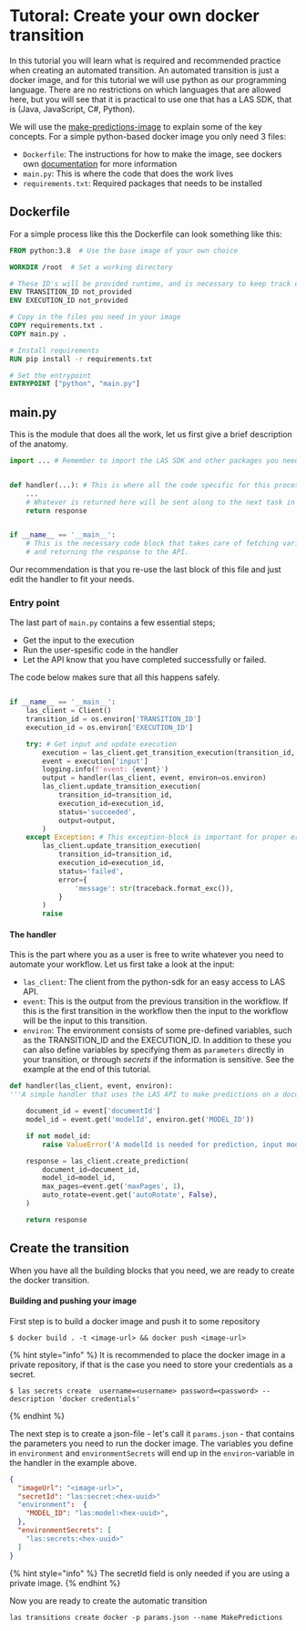 # Tutoral: Create your own docker transition 

In this tutorial you will learn what is required and recommended practice when 
creating an automated transition. An automated transition is just a docker image, 
and for this tutorial we will use python as our programming language.
There are no restrictions on which languages that are allowed here, but you will 
see that it is practical to use one that has a LAS SDK, that is (Java, JavaScript, C#, Python).

We will use the [make-predictions-image](https://github.com/LucidtechAI/las-docs/blob/master/docker-image-samples/make-predictions/main.py)
to explain some of the key concepts. For a simple python-based docker image you only need 3 files:
 - `Dockerfile`: The instructions for how to make the image, 
 see dockers own [documentation](https://docs.docker.com/develop/develop-images/dockerfile_best-practices/) for more information
 -  `main.py`:  This is where the code that does the work lives
 - `requirements.txt`: Required packages that needs to be installed

## Dockerfile
For a simple process like this the Dockerfile can look something like this:
```dockerfile 
FROM python:3.8  # Use the base image of your own choice

WORKDIR /root  # Set a working directory

# These ID's will be provided runtime, and is necessary to keep track of which execution is being processed
ENV TRANSITION_ID not_provided
ENV EXECUTION_ID not_provided

# Copy in the files you need in your image
COPY requirements.txt .
COPY main.py .

# Install requirements
RUN pip install -r requirements.txt

# Set the entrypoint
ENTRYPOINT ["python", "main.py"]
```

## main.py
This is the module that does all the work, let us first give a brief description of the anatomy. 

```python 
import ... # Remember to import the LAS SDK and other packages you need.


def handler(...): # This is where all the code specific for this process goes
    ...
    # Whatever is returned here will be sent along to the next task in your workflow 
    return response


if __name__ == '__main__':
    # This is the necessary code block that takes care of fetching variables, 
    # and returning the response to the API.
```

Our recommendation is that you re-use the last block of this file and just edit the handler to fit your needs.

### Entry point
The last part of `main.py` contains a few essential steps;
- Get the input to the execution
- Run the user-spesific code in the handler
- Let the API know that you have completed successfully or failed.

The code below makes sure that all this happens safely.

```python

if __name__ == '__main__':
    las_client = Client()
    transition_id = os.environ['TRANSITION_ID']
    execution_id = os.environ['EXECUTION_ID']

    try: # Get input and update execution
        execution = las_client.get_transition_execution(transition_id, execution_id=execution_id)
        event = execution['input']
        logging.info(f'event: {event}')
        output = handler(las_client, event, environ=os.environ)
        las_client.update_transition_execution(
            transition_id=transition_id,
            execution_id=execution_id,
            status='succeeded',
            output=output,
        )
    except Exception: # This exception-block is important for proper error handling in the API
        las_client.update_transition_execution(
            transition_id=transition_id,
            execution_id=execution_id,
            status='failed',
            error={
                'message': str(traceback.format_exc()),
            }
        )
        raise
```

#### The handler
This is the part where you as a user is free to write whatever you need to automate your workflow.
Let us first take a look at the input:
- `las_client`: The client from the python-sdk for an easy access to LAS API.
- `event`: This is the output from the previous transition in the workflow. 
If this is the first transition in the workflow then the input to the workflow will be the input to this transition. 
- `environ`: The environment consists of some pre-defined variables, such as the TRANSITION_ID and the EXECUTION_ID. 
In addition to these you can also define variables by specifying them as `parameters` directly in your transition, 
or through *secrets* if the information is sensitive. See the example at the end of this tutorial.

```python 
def handler(las_client, event, environ):
'''A simple handler that uses the LAS API to make predictions on a document from a specified model.'''

    document_id = event['documentId'] 
    model_id = event.get('modelId', environ.get('MODEL_ID'))

    if not model_id: 
        raise ValueError('A modelId is needed for prediction, input modelId directly or MODEL_ID to env')

    response = las_client.create_prediction(
        document_id=document_id,
        model_id=model_id,
        max_pages=event.get('maxPages', 1),
        auto_rotate=event.get('autoRotate', False),
    )

    return response

```
## Create the transition
When you have all the building blocks that you need, we are ready to create the docker transition. 
#### Building and pushing your image

First step is to build a docker image and push it to some repository
```commandline
$ docker build . -t <image-url> && docker push <image-url>
```

{% hint style="info" %}
It is recommended to place the docker image in a private repository, 
if that is the case you need to store your credentials as a secret.
```commandline
$ las secrets create  username=<username> password=<password> --description 'docker credentials'
```
{% endhint %}

The next step is to create a json-file - let's call it `params.json` - 
that contains the parameters you need to run the docker image. 
The variables you define in `environment` and `environmentSecrets` 
will end up in the `environ`-variable in the handler in the example above.
```json
{
  "imageUrl": "<image-url>",
  "secretId": "las:secret:<hex-uuid>"
  "environment":  {
    "MODEL_ID": "las:model:<hex-uuid>",
  },
  "environmentSecrets": [
    "las:secrets:<hex-uuid>"
  ]
}
```
{% hint style="info" %}
The secretId field is only needed if you are using a private image.
{% endhint %}


Now you are ready to create the automatic transition
```commandline
las transitions create docker -p params.json --name MakePredictions 
```
